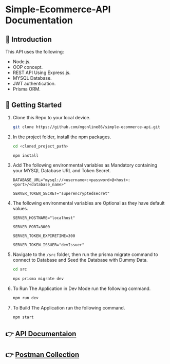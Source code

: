 # Simple-Ecommerce-API Documentation

## 👋 Introduction

This API uses the following:

- Node.js.
- OOP concept.
- REST API Using Express.js.
- MYSQL Database.
- JWT authentication.
- Prisma ORM.

## 🚀 Getting Started

1. Clone this Repo to your local device.

    ```bash
    git clone https://github.com/mgonline86/simple-ecommerce-api.git
    ```

2. In the project folder, install the npm packages.

    ```bash
    cd <cloned_project_path>
    
    npm install
    ```

3. Add The following environmental variables as Mandatory containing your MYSQL Database URL and Token Secret.

    `DATABASE_URL="mysql://<username>:<password>@<host>:<port>/<database_name>"`

    `SERVER_TOKEN_SECRET="superencryptedsecret"`

4. The following environmental variables are Optional as they have default values.

    `SERVER_HOSTNAME="localhost"`

    `SERVER_PORT=3000`

    `SERVER_TOKEN_EXPIRETIME=300`

    `SERVER_TOKEN_ISSUER="devIssuer"`

5. Navigate to the `/src` folder, then run the prisma migrate command to connect to Database and Seed the Database with Dummy Data.

    ```bash
    cd src
    
    npx prisma migrate dev
    ```

6. To Run The Application in Dev Mode run the following command.

    ```bash
    npm run dev
    ```

7. To Build The Application run the following command.

    ```bash
    npm start
    ```

## 👉 [API Documentaion](https://documenter.getpostman.com/view/15175699/2s9YXcc4jX)

## 👉 [Postman Collection](https://www.postman.com/everprint/workspace/kortobaa/overview)
